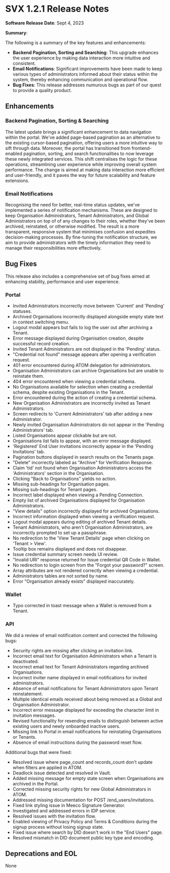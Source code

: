 # SVX 1.2.1 Release Notes

**Software Release Date**: Sept 4, 2023

**Summary**:

The following is a summary of the key features and enhancements:

* **Backend Pagination, Sorting and Searching**: This upgrade enhances the user experience by making data interaction more intuitive and consistent.
* **Email Notifications**: Significant improvements have been made to keep various types of administrators informed about their status within the system, thereby enhancing communication and operational flow.
* **Bug Fixes**: This release addresses numurous bugs as part of our quest to provide a quality product.

## Enhancements

### Backend Pagination, Sorting & Searching

The latest update brings a significant enhancement to data navigation within the portal. We've added page-based pagination as an alternative to the existing cursor-based pagination, offering users a more intuitive way to sift through data. Moreover, the portal has transitioned from frontend-enabled pagination, sorting, and search functionalities to now leverage these newly integrated services. This shift centralises the logic for these operations, streamlining user experience while improving overall system performance. The change is aimed at making data interaction more efficient and user-friendly, and it paves the way for future scalability and feature extensions.

### Email Notifications

Recognising the need for better, real-time status updates, we've implemented a series of notification mechanisms. These are designed to keep Organisation Administrators, Tenant Administrators, and Global Administrators on top of of any changes to their roles, whether they've been archived, reinstated, or otherwise modified. The result is a more transparent, responsive system that minimises confusion and expedites decision-making processes. By fine-tuning the notification structure, we aim to provide administrators with the timely information they need to manage their responsibilities more effectively.

## Bug Fixes

This release also includes a comprehensive set of bug fixes aimed at enhancing stability, performance and user experience.

### Portal

* Invited Administrators incorrectly move between 'Current' and 'Pending' statuses.
* Archived Organisations incorrectly displayed alongside empty state text in context switching menu.
* Logout modal appears but fails to log the user out after archiving a Tenant.
* Error message displayed during Organisation creation, despite successful record creation.
* Invited Tenant Administrators are not displayed in the 'Pending' status.
* "Credential not found" message appears after opening a verification request.
* 401 error encountered during ATOM delegation for administrators.
* Organisation Administrators can archive Organisations but are unable to reinstate them.
* 404 error encountered when viewing a credential schema.
* No Organisations available for selection when creating a credential schema, despite existing Organisations in the Tenant.
* Error encountered during the action of creating a credential schema.
* New Organisation Administrators are incorrectly invited as Tenant Administrators.
* Screen redirects to 'Current Administrators' tab after adding a new Administrator.
* Newly invited Organisation Administrators do not appear in the 'Pending Administrators' tab.
* Listed Organisations appear clickable but are not.
* Organisations list fails to appear, with an error message displayed.
* 'Registered' End User invitations incorrectly appear in the 'Pending Invitations' tab.
* Pagination buttons displayed in search results on the Tenants page.
* "Delete" incorrectly labeled as "Archive" for Verification Response.
* Claim 'tid' not found when Organisation Administrators access the 'Administrators' section in the Organisation.
* Clicking "Back to Organisations" yields no action.
* Missing sub-headings for Organisation pages.
* Missing sub-headings for Tenant pages.
* Incorrect label displayed when viewing a Pending Connection.
* Empty list of archived Organisations displayed for Organisation Administrators.
* "View details" option incorrectly displayed for archived Organisations.
* Incorrect information displayed when viewing a verification request.
* Logout modal appears during editing of archived Tenant details.
* Tenant Administrators, who aren't Organisation Administrators, are incorrectly prompted to set up a passphrase.
* No redirection to the 'View Tenant Details' page when clicking on 'Tenant > View'.
* Tooltip box remains displayed and does not disappear.
* Issue credential summary screen needs UI review.
* "Invalid URI" response returned for Issue credential QR Code in Wallet.
* No redirection to login screen from the "Forgot your password?" screen.
* Array attributes are not rendered correctly when viewing a credential.
* Administrators tables are not sorted by name.
* Error "Organisation already exists" displayed inaccurately.

### Wallet

* Typo corrected in toast message when a Wallet is removed from a Tenant.

### API

We did a review of email notification content and corrected the following bugs:

* Security rights are missing after clicking an invitation link.
* Incorrect email text for Organisation Administrators when a Tenant is deactivated.
* Incorrect email text for Tenant Administrators regarding archived Organisations.
* Incorrect inviter name displayed in email notifications for invited administrators.
* Absence of email notifications for Tenant Administrators upon Tenant reinstatement.
* Multiple identical emails received about being removed as a Global and Organisation Administrator.
* Incorrect error message displayed for exceeding the character limit in invitation messages.
* Revised functionality for resending emails to distinguish between active existing users and newly onboarded inactive users.
* Missing link to Portal in email notifications for reinstating Organisations or Tenants.
* Absence of email instructions during the password reset flow.

Additional bugs that were fixed:

* Resolved issue where page_count and records_count don't update when filters are applied in ATOM.
* Deadlock issue detected and resolved in Vault.
* Added missing message for empty state screen when Organisations are archived in the Portal.
* Corrected missing security rights for new Global Administrators in ATOM.
* Addressed missing documentation for POST /end_users/invitations.
* Fixed link styling issue in Meeco Signature Generator.
* Investigated and addressed errors in IDP service.
* Resolved issues with the invitation flow.
* Enabled viewing of Privacy Policy and Terms & Conditions during the signup process without losing signup state.
* Fixed issue where search by DID doesn't work in the "End Users" page.
* Resolved mismatch in DID document public key type and encoding.


## Deprecations and EOL

None
